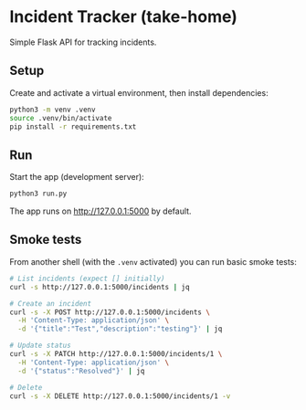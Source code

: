 # Incident Tracker (take-home)

Simple Flask API for tracking incidents.

## Setup

Create and activate a virtual environment, then install dependencies:

```bash
python3 -m venv .venv
source .venv/bin/activate
pip install -r requirements.txt
```

## Run

Start the app (development server):

```bash
python3 run.py
```

The app runs on http://127.0.0.1:5000 by default.

## Smoke tests

From another shell (with the `.venv` activated) you can run basic smoke tests:

```bash
# List incidents (expect [] initially)
curl -s http://127.0.0.1:5000/incidents | jq

# Create an incident
curl -s -X POST http://127.0.0.1:5000/incidents \
  -H 'Content-Type: application/json' \
  -d '{"title":"Test","description":"testing"}' | jq

# Update status
curl -s -X PATCH http://127.0.0.1:5000/incidents/1 \
  -H 'Content-Type: application/json' \
  -d '{"status":"Resolved"}' | jq

# Delete
curl -s -X DELETE http://127.0.0.1:5000/incidents/1 -v
```
